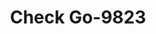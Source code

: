 ---
f_zip-code: 49120
f_state-code: MI
title: Check Go-9823
f_phone: 269-684-5400
f_city-only: Niles
f_address: 1991 S 11th Street #400 Niles
f_location-unique-id: '9823'
slug: check-go-9823
updated-on: '2024-05-30T13:46:58.046Z'
created-on: '2024-05-30T13:36:59.803Z'
published-on: '2024-05-30T13:54:32.469Z'
f_city-state: cms/city/niles-mi.md
f_company: cms/company/check-go.md
f_state: cms/state/michigan.md
layout: '[payday-loan].html'
tags: payday-loan
---